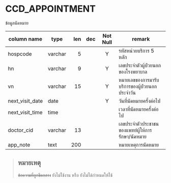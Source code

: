 # CCD_APPOINTMENT
ข้อมูลนัดหมาย

| column name            | type    |  len | dec | Not Null | remark|
| ---------------------- | ------- | ---: | --- | :------: | ----------------------------------------------------------------------- |
| hospcode        | varchar | 5   |     | Y        | รหัสหน่วยบริการ 5 หลัก                           |
| hn              | varchar | 9   |     | Y        | เลขประจำตัวผู้ป่วยนอกของโรงพยาบาล                |
| vn              | varchar | 15  |     | Y        | หมายเลขของการมารับบริการของผู้ป่วยนอกประจำวัน    |
| next_visit_date | date    |     |     | Y        | วันที่นัดหมายครั้งต่อไป                          |
| next_visit_time | time    |     |     |          | เวลาที่นัดหมายครั้งต่อไป                         |
| doctor_cid      | varchar | 13  |     |          | เลขประจำตัวประชาชนของแพทย์ผู้ให้การรักษา/นัดหมาย |
| app_note        | text    | 200 |     |          | หมายเหตุการนัดหมาย                               |

> ## หมายเหตุ
> ~~ข้อความที่ถูกขีดกลาง~~ ยังไม่ใช้งาน หรือ ยังไม่ได้กำหนดให้ใช้